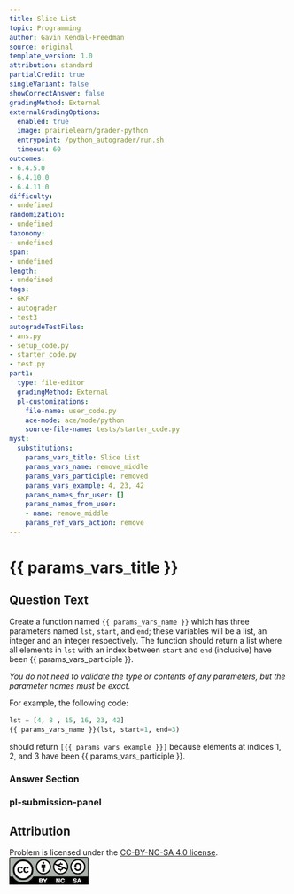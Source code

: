 ```yaml
---
title: Slice List
topic: Programming
author: Gavin Kendal-Freedman
source: original
template_version: 1.0
attribution: standard
partialCredit: true
singleVariant: false
showCorrectAnswer: false
gradingMethod: External
externalGradingOptions:
  enabled: true
  image: prairielearn/grader-python
  entrypoint: /python_autograder/run.sh
  timeout: 60
outcomes:
- 6.4.5.0
- 6.4.10.0
- 6.4.11.0
difficulty:
- undefined
randomization:
- undefined
taxonomy:
- undefined
span:
- undefined
length:
- undefined
tags:
- GKF
- autograder
- test3
autogradeTestFiles:
- ans.py
- setup_code.py
- starter_code.py
- test.py
part1:
  type: file-editor
  gradingMethod: External
  pl-customizations:
    file-name: user_code.py
    ace-mode: ace/mode/python
    source-file-name: tests/starter_code.py
myst:
  substitutions:
    params_vars_title: Slice List
    params_vars_name: remove_middle
    params_vars_participle: removed
    params_vars_example: 4, 23, 42
    params_names_for_user: []
    params_names_from_user:
    - name: remove_middle
    params_ref_vars_action: remove
---
```

# {{ params_vars_title }}

## Question Text

Create a function named `{{ params_vars_name }}` which has three parameters named `lst`, `start`, and `end`; these variables will be a list, an integer and an integer respectively.
The function should return a list where all elements in `lst` with an index between `start` and `end` (inclusive) have been {{ params_vars_participle }}.

*You do not need to validate the type or contents of any parameters, but the parameter names must be exact.*

For example, the following code:

```python
lst = [4, 8 , 15, 16, 23, 42]
{{ params_vars_name }}(lst, start=1, end=3)
```

should return `[{{ params_vars_example }}]` because elements at indices 1, 2, and 3 have been {{ params_vars_participle }}.

### Answer Section

### pl-submission-panel

<pl-external-grader-results></pl-external-grader-results>
<pl-file-preview></pl-file-preview>

## Attribution

Problem is licensed under the [CC-BY-NC-SA 4.0 license](https://creativecommons.org/licenses/by-nc-sa/4.0/).<br> ![The Creative Commons 4.0 license requiring attribution-BY, non-commercial-NC, and share-alike-SA license.](https://raw.githubusercontent.com/firasm/bits/master/by-nc-sa.png)